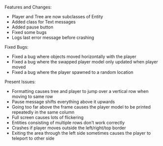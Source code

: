 Features and Changes:
- Player and Tree are now subclasses of Entity
- Added class for Text messages
- Added pause button
- Fixed some bugs
- Logs last error message before crashing

Fixed Bugs:
- Fixed a bug where objects moved horizontally with the player
- Fixed a bug where the swapped player model only updated when player moved
- Fixed a bug where the player spawned to a random location


Present Issues:
- Formatting causes tree and player to jump over a vertical row when moving to same row
- Pause message shifts everything above it upwards
- Going too far above the frame causes the player model to be printed repeatedly in the same column
- Full screen causes lots of flickering
- Entities consisting of multiple rows don't work correctly
- Crashes if player moves outside the left/right/top border
- Exiting the area through the left side sometimes causes the player to teleport to other side

